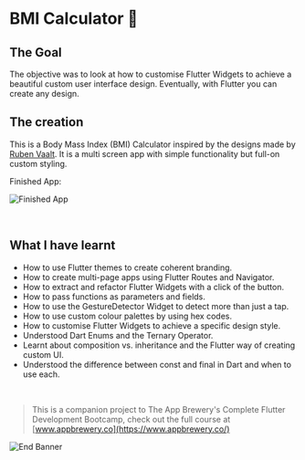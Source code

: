 # BMI Calculator 💪

## The Goal

The objective was to look at how to customise Flutter Widgets to achieve a beautiful custom user interface design. Eventually, with Flutter you can create any design.

## The creation

This is a Body Mass Index (BMI) Calculator inspired by the designs made by [Ruben Vaalt](https://dribbble.com/shots/4585382-Simple-BMI-Calculator). It is a multi screen app with simple functionality but full-on custom styling.

Finished App:

![Finished App](https://github.com/londonappbrewery/Images/blob/master/bmi-calc-demo.gif)

<br/>

## What I have learnt

- How to use Flutter themes to create coherent branding.
- How to create multi-page apps using Flutter Routes and Navigator.
- How to extract and refactor Flutter Widgets with a click of the button.
- How to pass functions as parameters and fields.
- How to use the GestureDetector Widget to detect more than just a tap.
- How to use custom colour palettes by using hex codes.
- How to customise Flutter Widgets to achieve a specific design style.
- Understood Dart Enums and the Ternary Operator.
- Learnt about composition vs. inheritance and the Flutter way of creating custom UI.
- Understood the difference between const and final in Dart and when to use each.

<br/>

> This is a companion project to The App Brewery's Complete Flutter Development Bootcamp, check out the full course at [www.appbrewery.co](https://www.appbrewery.co/)

![End Banner](https://github.com/londonappbrewery/Images/blob/master/readme-end-banner.png)
